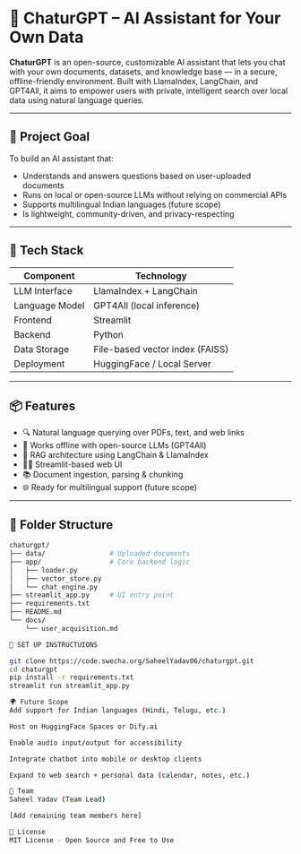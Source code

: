 # 🧠 ChaturGPT – AI Assistant for Your Own Data

**ChaturGPT** is an open-source, customizable AI assistant that lets you chat with your own documents, datasets, and knowledge base — in a secure, offline-friendly environment. Built with LlamaIndex, LangChain, and GPT4All, it aims to empower users with private, intelligent search over local data using natural language queries.

---

## 🚀 Project Goal

To build an AI assistant that:
- Understands and answers questions based on user-uploaded documents
- Runs on local or open-source LLMs without relying on commercial APIs
- Supports multilingual Indian languages (future scope)
- Is lightweight, community-driven, and privacy-respecting

---

## 🧩 Tech Stack

| Component         | Technology                     |
|------------------|--------------------------------|
| LLM Interface     | LlamaIndex + LangChain         |
| Language Model    | GPT4All (local inference)      |
| Frontend          | Streamlit                      |
| Backend           | Python                         |
| Data Storage      | File-based vector index (FAISS)|
| Deployment        | HuggingFace / Local Server     |

---

## 📦 Features

- 🔍 Natural language querying over PDFs, text, and web links
- 💾 Works offline with open-source LLMs (GPT4All)
- 🧠 RAG architecture using LangChain & LlamaIndex
- 🧑‍💻 Streamlit-based web UI
- 📚 Document ingestion, parsing & chunking
- 🌐 Ready for multilingual support (future scope)

---

## 📁 Folder Structure

```bash
chaturgpt/
├── data/                # Uploaded documents
├── app/                 # Core backend logic
│   ├── loader.py
│   ├── vector_store.py
│   └── chat_engine.py
├── streamlit_app.py     # UI entry point
├── requirements.txt
├── README.md
└── docs/
    └── user_acquisition.md

🔧 SET UP INSTRUCTUIONS

git clone https://code.swecha.org/SaheelYadav06/chaturgpt.git
cd chaturgpt
pip install -r requirements.txt
streamlit run streamlit_app.py

🌍 Future Scope
Add support for Indian languages (Hindi, Telugu, etc.)

Host on HuggingFace Spaces or Dify.ai

Enable audio input/output for accessibility

Integrate chatbot into mobile or desktop clients

Expand to web search + personal data (calendar, notes, etc.)

👥 Team
Saheel Yadav (Team Lead)

[Add remaining team members here]

📢 License
MIT License - Open Source and Free to Use


